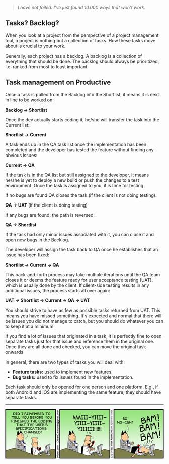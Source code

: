 > *I have not failed. I've just found 10.000 ways that won't work.*

## Tasks? Backlog?

When you look at a project from the perspective of a project management tool, a project is nothing but a collection of tasks.
How these tasks move about is crucial to your work.

Generally, each project has a backlog. A backlog is a collection of everything that should be done. The backlog should always be prioritized, i.e. ranked from most to least important.

## Task management on Productive

Once a task is pulled from the Backlog into the Shortlist, it means it is next in line to be worked on:

**Backlog -> Shortlist**

Once the dev actually starts coding it, he/she will transfer the task into the Current list:

**Shortlist -> Current**

A task ends up in the QA task list once the implementation has been completed and the developer has tested the feature without finding any obvious issues:

**Current -> QA**

If the task is in the QA list but still assigned to the developer, it means he/she is yet to deploy a new build or push the changes to a test environment. Once the task is assigned to you, it is time for testing.

If no bugs are found QA closes the task (if the client is not doing testing).

**QA -> UAT** (if the client is doing testing)

If any bugs are found, the path is reversed:

**QA -> Shortlist**

If the task had only minor issues associated with it, you can close it and open new bugs in the Backlog.

The developer will assign the task back to QA once he establishes that an issue has been fixed:

**Shortlist -> Current -> QA**

This back-and-forth process may take multiple iterations until the QA team closes it or deems the feature ready for user acceptance testing (UAT), which is usually done by the client. If client-side testing results in any additional issues, the process starts all over again:

**UAT -> Shortlist -> Current -> QA -> UAT**

You should strive to have as few as possible tasks returned from UAT. This means you have missed something. It's expected and normal that there will be issues you did not manage to catch, but you should do whatever you can to keep it at a minimum.

If you find a lot of issues that originated in a task, it is perfectly fine to open separate tasks just for that issue and reference them in the original one. Once they are all done and checked, you can move the original task onwards.

In general, there are two types of tasks you will deal with:

- **Feature tasks:** used to implement new features.
- **Bug tasks:** used to fix issues found in the implementation.

Each task should only be opened for one person and one platform. E.g., if both Android and iOS are implementing the same feature, they should have separate tasks.


---

![task-management.gif](/img/task-management.gif)
